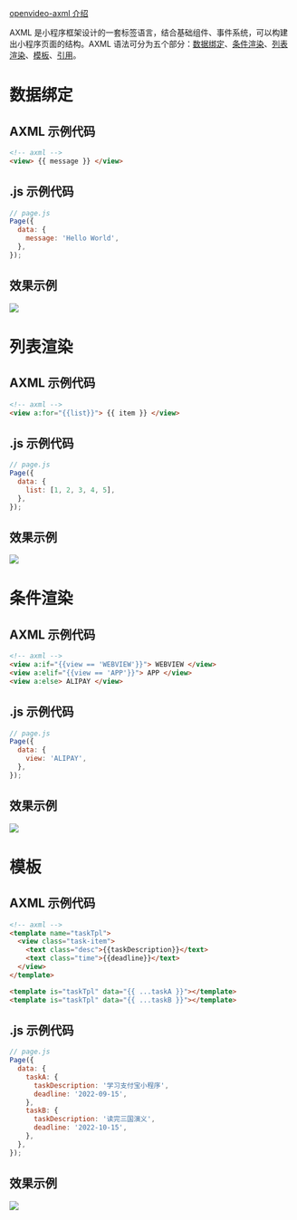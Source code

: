 [openvideo-axml 介绍](https://gw.alipayobjects.com/v/portal_cjapev/afts/video/A*jrdoTagCX1sAAAAAAAAAAAAAAQAAAQ)

AXML 是小程序框架设计的一套标签语言，结合基础组件、事件系统，可以构建出小程序页面的结构。AXML 语法可分为五个部分：[数据绑定](https://opendocs.alipay.com/mini/framework/data-binding)、[条件渲染](https://opendocs.alipay.com/mini/framework/conditional-render)、[列表渲染](https://opendocs.alipay.com/mini/framework/list-render)、[模板](https://opendocs.alipay.com/mini/framework/axml-template)、[引用](https://opendocs.alipay.com/mini/framework/import)。

# 数据绑定

## AXML 示例代码

```html
<!-- axml -->
<view> {{ message }} </view>
```

## .js 示例代码

```javascript
// page.js
Page({
  data: {
    message: 'Hello World',
  },
});
```

## 效果示例

![](https://cdn.nlark.com/yuque/0/2022/png/179989/1660805803075-4df8eb16-58e7-463c-9c2f-ae6e862cc9e6.png)

# 列表渲染

## AXML 示例代码

```html
<!-- axml -->
<view a:for="{{list}}"> {{ item }} </view>
```

## .js 示例代码

```javascript
// page.js
Page({
  data: {
    list: [1, 2, 3, 4, 5],
  },
});
```

## 效果示例

![](https://cdn.nlark.com/yuque/0/2022/png/179989/1660805811400-c7379ce5-1026-43eb-8aa2-10f39922a087.png)

# 条件渲染

## AXML 示例代码

```html
<!-- axml -->
<view a:if="{{view == 'WEBVIEW'}}"> WEBVIEW </view>
<view a:elif="{{view == 'APP'}}"> APP </view>
<view a:else> ALIPAY </view>
```

## .js 示例代码

```javascript
// page.js
Page({
  data: {
    view: 'ALIPAY',
  },
});
```

## 效果示例

![](https://cdn.nlark.com/yuque/0/2022/png/179989/1660805818878-f36efae3-5fed-4362-9cee-1f8da95569c2.png)

# 模板

## AXML 示例代码

```html
<!-- axml -->
<template name="taskTpl">
  <view class="task-item">
    <text class="desc">{{taskDescription}}</text>
    <text class="time">{{deadline}}</text>
  </view>
</template>

<template is="taskTpl" data="{{ ...taskA }}"></template>
<template is="taskTpl" data="{{ ...taskB }}"></template>
```

## .js 示例代码

```javascript
// page.js
Page({
  data: {
    taskA: {
      taskDescription: '学习支付宝小程序',
      deadline: '2022-09-15',
    },
    taskB: {
      taskDescription: '读完三国演义',
      deadline: '2022-10-15',
    },
  },
});
```

## 效果示例

![](https://cdn.nlark.com/yuque/0/2022/png/179989/1660805824958-94f8a2ee-9262-4693-80e8-259604c04ed8.png)
